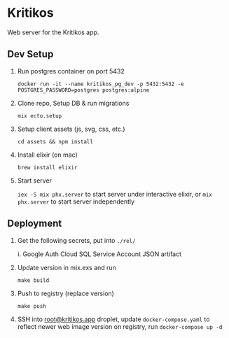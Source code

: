 # Kritikos

Web server for the Kritikos app.

## Dev Setup

1. Run postgres container on port 5432

    `docker run -it --name kritikos_pg_dev -p 5432:5432 -e POSTGRES_PASSWORD=postgres postgres:alpine`

2. Clone repo, Setup DB & run migrations

    `mix ecto.setup`

3. Setup client assets (js, svg, css, etc.)

    `cd assets && npm install`

3. Install elixir (on mac)

    `brew install elixir`
    
4. Start server

    `iex -S mix phx.server` to start server under interactive elixir, or `mix phx.server` to start server independently


## Deployment

1. Get the following secrets, put into `./rel/`

    i. Google Auth Cloud SQL Service Account JSON artifact

2. Update version in mix.exs and run

    `make build`

3. Push to registry (replace version)

    `make push`

4. SSH into root@kritikos.app droplet, update `docker-compose.yaml` to reflect newer web image version on registry, run `docker-compose up -d`
